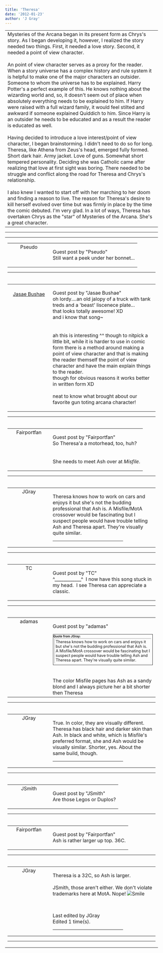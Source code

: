 ```yaml
---
title: 'Theresa'
date: '2012-01-23'
author: 'J Gray'
---
```


<div>
<!-- Main content here -->
<table border="0" class="post"><tbody><tr><td>
   
   <div class="post_body">
       Mysteries of the Arcana began in its present form as Chrys's story. As I began developing it, however, I realized the story needed two things. First, it needed a love story. Second, it needed a point of view character.<br><br>An point of view character serves as a proxy for the reader. When a story universe has a complex history and rule system it is helpful to make one of the major characters an outsider. Someone to whom the universe has to be explained. Harry Potter's a perfect example of this. He knows nothing about the wizarding world and, so, it doesn't seem out of place when absolutely everything needs to be explained to him. If Harry were raised with a full wizard family, it would feel stilted and awkward if someone explained Quiddich to him. Since Harry is an outsider he needs to be educated and as a result the reader is educated as well.<br><br>Having decided to introduce a love interest/point of view character, I began brainstorming. I didn't need to do so for long. Theresa, like Athena from Zeus's head, emerged fully formed. Short dark hair. Army jacket. Love of guns. Somewhat short tempered personality. Deciding she was Catholic came after realizing that love at first sight was boring. There needed to be struggle and conflict along the road for Theresa and Chrys's relationship.<br><br>I also knew I wanted to start off with her marching to her doom and finding a reason to live. The reason for Theresa's desire to kill herself evolved over time but was firmly in place by the time the comic debuted. I'm very glad. In a lot of ways, Theresa has overtaken Chrys as the "star" of Mysteries of the Arcana. She's a great character.<br>
   </div>
   </td></tr>
   </tbody></table><hr><table style="width:100%; border:0;" class="comment_table"><tbody><tr><td width="100%"><a name=""> </a><div style="width:100%;" class="comment"><table border="0" width="100%"><tbody><tr><td align="center" valign="top" width="125">
<span class="comment_title"><center>Pseudo<br></center><a name="908">&nbsp;</a></span><br>
<center><img src="https://www.gravatar.com/avatar.php?gravatar_id=dd9ba46d5fcb24b99c2c992691b110a7&amp;default=http%3A%2F%2Fmysteriesofthearcana.com%2Ftemplates%2Fmain%2Fimages%2Favatar.gif&amp;size=80&amp;rating=g" border="0" alt=""></center>
</td>
<td valign="top">


<p class="comment_text"> </p><p class="comment_text"><span class="forum_info">Guest post by "Pseudo"</span><br> Still want a peek under her bonnet...<br></p>
 

</td></tr></tbody></table>
<hr></div></td></tr><tr><td width="100%"><a name=""> </a><div style="width:100%;" class="comment"><table border="0" width="100%"><tbody><tr><td align="center" valign="top" width="125">
<span class="comment_title"><center><br><a href="http://z15.invisionfree.com/Byako_City/" target="_blank">Jasae Bushae</a><br></center><a name="909">&nbsp;</a></span><br>
<center><img src="https://www.gravatar.com/avatar.php?gravatar_id=ee566f6b7a7fd942fef8d133d1bdbdff&amp;default=http%3A%2F%2Fmysteriesofthearcana.com%2Ftemplates%2Fmain%2Fimages%2Favatar.gif&amp;size=80&amp;rating=g" border="0" alt=""></center>
</td>
<td valign="top">


<p class="comment_text"> </p><p class="comment_text"><span class="forum_info">Guest post by "Jasae Bushae"</span><br> oh lordy....an old jalopy of a truck with tank treds and a 'beast' liscenece plate...
<br>that looks totally awesome! XD
<br>and i know that song~
<br>
<br>
<br>ah this is interesting ^^  though to nitpick a little bit, while it is harder to use in comic form there is a method around making a point of view character and that is making the reader themself the point of view character and have the main explain things to the reader.
<br>though for obvious reasons it works better in written form XD
<br>
<br>neat to know what brought about our favorite gun toting arcana character!</p>
 

</td></tr></tbody></table>
<hr></div></td></tr><tr><td width="100%"><a name=""> </a><div style="width:100%;" class="comment"><table border="0" width="100%"><tbody><tr><td align="center" valign="top" width="125">
<span class="comment_title"><center>Fairportfan<br></center><a name="910">&nbsp;</a></span><br>
<center><img src="https://www.gravatar.com/avatar.php?gravatar_id=6a0561c0957a6b889bac34144c7cec72&amp;default=http%3A%2F%2Fmysteriesofthearcana.com%2Ftemplates%2Fmain%2Fimages%2Favatar.gif&amp;size=80&amp;rating=g" border="0" alt=""></center>
</td>
<td valign="top">


<p class="comment_text"> </p><p class="comment_text"><span class="forum_info">Guest post by "Fairportfan"</span><br> So Theresa'a a motorhead, too, huh?
<br>
<br>
<br>She needs to meet Ash over at <i>Misfile</i>.</p>
 

</td></tr></tbody></table>
<hr></div></td></tr><tr><td width="100%"><a name=""> </a><div style="width:100%;" class="comment"><table border="0" width="100%"><tbody><tr><td align="center" valign="top" width="125">
<span class="comment_title"><center>JGray</center><a name="911">&nbsp;</a></span><br>
<center><img src="https://www.gravatar.com/avatar.php?gravatar_id=3de6483cf7ef4947f33483faa590f1a0&amp;default=http%3A%2F%2Fmysteriesofthearcana.com%2Ftemplates%2Fmain%2Fimages%2Favatar.gif&amp;size=100&amp;rating=g" border="0" alt=""></center>
</td>
<td valign="top">


<p class="comment_text"> </p><p class="comment_text">Theresa knows how to work on cars and enjoys it but she's not the budding professional that Ash is. A Misfile/MotA crossover would be fascinating but I suspect people would have trouble telling Ash and Theresa apart. They're visually quite similar.<br></p>
 <hr width="70%">

</td></tr></tbody></table>
<hr></div></td></tr><tr><td width="100%"><a name=""> </a><div style="width:100%;" class="comment"><table border="0" width="100%"><tbody><tr><td align="center" valign="top" width="125">
<span class="comment_title"><center>TC<br></center><a name="912">&nbsp;</a></span><br>
<center><img src="https://www.gravatar.com/avatar.php?gravatar_id=c7a049759cbd52f6f8e72a079a0747dc&amp;default=http%3A%2F%2Fmysteriesofthearcana.com%2Ftemplates%2Fmain%2Fimages%2Favatar.gif&amp;size=80&amp;rating=g" border="0" alt=""></center>
</td>
<td valign="top">


<p class="comment_text"> </p><p class="comment_text"><span class="forum_info">Guest post by "TC"</span><br> ^____________^&nbsp; I now have this song stuck in my head.&nbsp; I see Theresa can appreciate a classic.<br></p>
 

</td></tr></tbody></table>
<hr></div></td></tr><tr><td width="100%"><a name=""> </a><div style="width:100%;" class="comment"><table border="0" width="100%"><tbody><tr><td align="center" valign="top" width="125">
<span class="comment_title"><center>adamas<br></center><a name="913">&nbsp;</a></span><br>
<center><img src="https://www.gravatar.com/avatar.php?gravatar_id=63b5da7dbecbf4a2fac891b8f15ccbc4&amp;default=http%3A%2F%2Fmysteriesofthearcana.com%2Ftemplates%2Fmain%2Fimages%2Favatar.gif&amp;size=80&amp;rating=g" border="0" alt=""></center>
</td>
<td valign="top">


<p class="comment_text"> </p><p class="comment_text"><span class="forum_info">Guest post by "adamas"</span><br> </p><div class="quote-outer" style="margin:1px; width:auto; border:1px solid;"><span style="font-size:10px; font-weight:bold;">Quote from JGray:</span><div class="quote" style="margin:4px; margin-top:1px; padding:3px; width:auto; font-size:80%; border:1px inset;">
Theresa knows how to work on cars and enjoys it but she's not the budding professional that Ash is. A Misfile/MotA crossover would be fascinating but I suspect people would have trouble telling Ash and Theresa apart. They're visually quite similar.<br></div></div>
<br><br>The color Misfile pages has Ash as a sandy blond and I always picture her a bit shorter then Theresa<br>
 

</td></tr></tbody></table>
<hr></div></td></tr><tr><td width="100%"><a name=""> </a><div style="width:100%;" class="comment"><table border="0" width="100%"><tbody><tr><td align="center" valign="top" width="125">
<span class="comment_title"><center>JGray</center><a name="914">&nbsp;</a></span><br>
<center><img src="https://www.gravatar.com/avatar.php?gravatar_id=3de6483cf7ef4947f33483faa590f1a0&amp;default=http%3A%2F%2Fmysteriesofthearcana.com%2Ftemplates%2Fmain%2Fimages%2Favatar.gif&amp;size=100&amp;rating=g" border="0" alt=""></center>
</td>
<td valign="top">


<p class="comment_text"> </p><p class="comment_text">True. In color, they are visually different. Theresa has black hair and darker skin than Ash. In black and white, which is Misfile's preferred format, she and Ash would be visually similar. Shorter, yes. About the same build, though.<br></p>
 <hr width="70%">

</td></tr></tbody></table>
<hr></div></td></tr><tr><td width="100%"><a name=""> </a><div style="width:100%;" class="comment"><table border="0" width="100%"><tbody><tr><td align="center" valign="top" width="125">
<span class="comment_title"><center>JSmith<br></center><a name="915">&nbsp;</a></span><br>
<center><img src="https://www.gravatar.com/avatar.php?gravatar_id=e95e18e354c185c198a217bf014a8e9f&amp;default=http%3A%2F%2Fmysteriesofthearcana.com%2Ftemplates%2Fmain%2Fimages%2Favatar.gif&amp;size=80&amp;rating=g" border="0" alt=""></center>
</td>
<td valign="top">


<p class="comment_text"> </p><p class="comment_text"><span class="forum_info">Guest post by "JSmith"</span><br> Are those Legos or Duplos?<br></p>
 

</td></tr></tbody></table>
<hr></div></td></tr><tr><td width="100%"><a name=""> </a><div style="width:100%;" class="comment"><table border="0" width="100%"><tbody><tr><td align="center" valign="top" width="125">
<span class="comment_title"><center>Fairportfan<br></center><a name="916">&nbsp;</a></span><br>
<center><img src="https://www.gravatar.com/avatar.php?gravatar_id=6a0561c0957a6b889bac34144c7cec72&amp;default=http%3A%2F%2Fmysteriesofthearcana.com%2Ftemplates%2Fmain%2Fimages%2Favatar.gif&amp;size=80&amp;rating=g" border="0" alt=""></center>
</td>
<td valign="top">


<p class="comment_text"> </p><p class="comment_text"><span class="forum_info">Guest post by "Fairportfan"</span><br> Ash is rather larger up top.  36C.</p>
 

</td></tr></tbody></table>
<hr></div></td></tr><tr><td width="100%"><a name=""> </a><div style="width:100%;" class="comment"><table border="0" width="100%"><tbody><tr><td align="center" valign="top" width="125">
<span class="comment_title"><center>JGray</center><a name="917">&nbsp;</a></span><br>
<center><img src="https://www.gravatar.com/avatar.php?gravatar_id=3de6483cf7ef4947f33483faa590f1a0&amp;default=http%3A%2F%2Fmysteriesofthearcana.com%2Ftemplates%2Fmain%2Fimages%2Favatar.gif&amp;size=100&amp;rating=g" border="0" alt=""></center>
</td>
<td valign="top">


<p class="comment_text"> </p><p class="comment_text">Theresa is a 32C, so Ash is larger.<br><br>JSmith, those aren't either. We don't violate trademarks here at MotA. Nope! <img src="/smilies/smile.gif" alt="Smile" border="0"><br></p><br><p class="comment_info">Last edited by JGray<br>Edited 1 time(s).</p>
 <hr width="70%">

</td></tr></tbody></table>
<hr></div></td></tr></tbody></table>
<!-- End main content -->
              </div>
